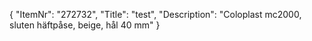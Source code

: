 {
  "ItemNr": "272732",
  "Title": "test",
  "Description": "Coloplast mc2000, sluten häftpåse, beige, hål 40 mm"
}